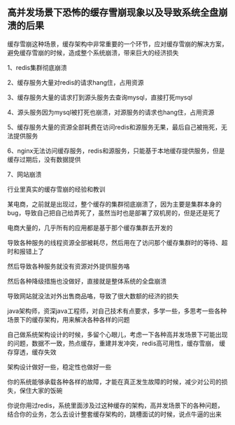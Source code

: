 ## 高并发场景下恐怖的缓存雪崩现象以及导致系统全盘崩溃的后果

缓存雪崩这种场景，缓存架构中非常重要的一个环节，应对缓存雪崩的解决方案，避免缓存雪崩的时候，造成整个系统崩溃，带来巨大的经济损失

1、redis集群彻底崩溃

2、缓存服务大量对redis的请求hang住，占用资源

3、缓存服务大量的请求打到源头服务去查询mysql，直接打死mysql

4、源头服务因为mysql被打死也崩溃，对源服务的请求也hang住，占用资源

5、缓存服务大量的资源全部耗费在访问redis和源服务无果，最后自己被拖死，无法提供服务

6、nginx无法访问缓存服务，redis和源服务，只能基于本地缓存提供服务，但是缓存过期后，没有数据提供

7、网站崩溃

行业里真实的缓存雪崩的经验和教训

某电商，之前就是出现过，整个缓存的集群彻底崩溃了，因为主要是集群本身的bug，导致自己把自己给弄死了，虽然当时也是部署了双机房的，但是还是死了

电商大量的，几乎所有的应用都是基于那个缓存集群去开发的

导致各种服务的线程资源全部被耗尽，然后用在了访问那个缓存集群时的等待、超时和报错上了

然后导致各种服务就没有资源对外提供服务咯

然后各种降级措施也没做好，直接就是整体系统的全盘崩溃

导致网站就没法对外出售商品咯，导致了很大数额的经济的损失

java架构师，资深java工程师，对自己技术有点要求，多学一些，多思考一些各种场景下的缓存架构，用来解决各种各样的问题

自己做系统架构设计的时候，多留个心眼儿，考虑一下各种高并发场景下可能出现的问题，数据不一致，热点缓存，重建并发冲突，redis高可用性，缓存雪崩， 缓存穿透，缓存失效

架构设计做好一些，稳定性也做好一些

你的系统能够承载各种各样的故障，才能在真正发生故障的时候，减少对公司的损失，保住大家的饭碗



你说你用过redis，系统里面涉及过这种缓存的架构，高并发场景下的各种问题，结合你的业务，怎么去设计整套缓存架构的，跳槽面试的时候，说点牛逼的出来



